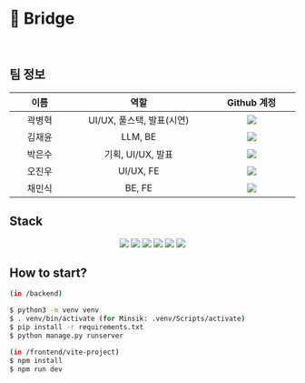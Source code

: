 <h1>🌱 Bridge</h1>
<br>


## 팀 정보
<table width="800">
<thead>
<tr>
<th width="100" align="center">이름</th>
<th width="250" align="center">역할</th>
<th width="150" align="center">Github 계정</th>
</tr> 
</thead>

<tbody>
<tr>
<td width="100" align="center">곽병혁</td>
<td width="250" align="center">UI/UX, 풀스택, 발표(시연) </td>
<td width="150" align="center">
  <a href="https://github.com/Aiden-Kwak" target="_blank"><img src="https://img.shields.io/badge/Aiden--Kwak-655ced?style=social&logo=github"/></a></td>
</tr>
	
<tr>
<td width="100" align="center">김재윤</td>
<td width="250" align="center">LLM, BE</td>
<td width="150" align="center">	
	<a href="https://github.com/1MTW" target="_blank"><img src="https://img.shields.io/badge/1MTW-655ced?style=social&logo=github"/></a>
</td>
</tr>

<tr>
<td width="100" align="center">박은수</td>
<td width="250" align="center">기획, UI/UX, 발표</td>
<td width="150" align="center">	
	<a href="https://github.com/bageunsoo" target="_blank"><img src="https://img.shields.io/badge/bageunsoo-655ced?style=social&logo=github"/></a>
</td>
</tr>
	
<tr>
<td width="100" align="center">오진우</td>
<td width="250" align="center">UI/UX, FE</td>
<td width="150" align="center">	
	<a href="https://github.com/triant11" target="_blank"><img src="https://img.shields.io/badge/triant11-655ced?style=social&logo=github"/></a>
</td>
</tr>

<tr>
<td width="100" align="center">채민식</td>
<td width="250" align="center">BE, FE</td>
<td width="150" align="center">	
	<a href="https://github.com/minsik" target="_blank"><img src="https://img.shields.io/badge/minsik-655ced?style=social&logo=github"/></a>
</td>
</tr>
</tbody>
</table>

<h2>Stack</h2>
<div align="center">
  <img src="https://img.shields.io/badge/Javascript-orange?style=flat-square&logo=Javascript&logoColor=white"/></a>
  <img src="https://img.shields.io/badge/React-18.2.66-13BEF9?style=flat-square&logo=React&logoColor=white"/></a>
  <img src="https://img.shields.io/badge/Django-4.2.13-Green?style=flat-square&logo=Django&logoColor=white"/></a>
  <img src="https://img.shields.io/badge/Django Rest Framework-3.15.1-yellow?style=flat-square&logo=Django&logoColor=white"/></a>
  <img src="https://img.shields.io/badge/Vite-purple?style=flat-square&logo=Vite&logoColor=white"/></a>
  <img src="https://img.shields.io/badge/npm-purple?style=flat-square&logo=npm&logoColor=white"/></a>
</div>

<h2>How to start?</h2>

```bash
(in /backend)

$ python3 -m venv venv
$ . venv/bin/activate (for Minsik: .venv/Scripts/activate)
$ pip install -r requirements.txt
$ python manage.py runserver

(in /frontend/vite-project)
$ npm install
$ npm run dev
```









